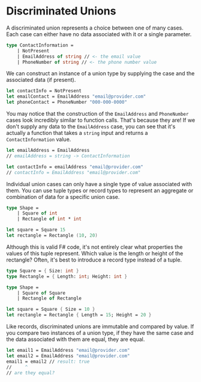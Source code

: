 # Discriminated Unions

A discriminated union represents a choice between one of many cases.
Each case can either have no data associated with it or a single parameter.

```fsharp
type ContactInformation =
    | NotPresent
    | EmailAddress of string // <- the email value
    | PhoneNumber of string // <- the phone number value
```

We can construct an instance of a union type by supplying the case and the associated data (if present).

```fsharp
let contactInfo = NotPresent
let emailContact = EmailAddress "email@provider.com"
let phoneContact = PhoneNumber "000-000-0000"
```

You may notice that the construction of the `EmailAddress` and `PhoneNumber` cases look incredibly similar to function calls. That's because they are! If we don't supply any data to the `EmailAddress` case, you can see that it's actually a function that takes a `string` input and returns a `ContactInformation` value.

```fsharp
let emailAddress = EmailAddress
// emailAddress = string -> ContactInformation

let contactInfo = emailAddress "email@provider.com"
// contactInfo = EmailAddress "email@provider.com"
```

Individual union cases can only have a single type of value associated with them. You can use tuple types or record types to represent an aggregate or combination of data for a specific union case.

```fsharp
type Shape =
    | Square of int
    | Rectangle of int * int

let square = Square 15
let rectangle = Rectangle (10, 20)
```

Although this is valid F# code, it's not entirely clear what properties the values of this tuple represent. Which value is the length or height of the rectangle? Often, it's best to introduce a record type instead of a tuple.

```fsharp
type Square = { Size: int }
type Rectangle = { Length: int; Height: int }

type Shape =
    | Square of Square
    | Rectangle of Rectangle

let square = Square { Size = 10 }
let rectangle = Rectangle { Length = 15; Height = 20 }
```

Like records, discriminated unions are immutable and compared by value. If you compare two instances of a union type, if they have the same case and the data associated with them are equal, they are equal.

```fsharp
let email1 = EmailAddress "email@provider.com"
let email2 = EmailAddress "email@provider.com"
email1 = email2 // result: true
//     ^
// are they equal?
```